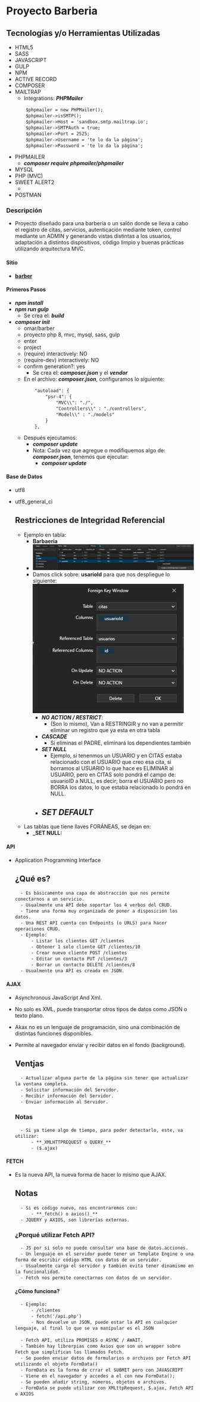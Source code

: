 # Proyecto Barberia

## Tecnologías y/o Herramientas Utilizadas

- HTML5
- SASS
- JAVASCRIPT
- GULP
- NPM
- ACTIVE RECORD
- COMPOSER
- MAILTRAP
    - Integrations: **_PHPMailer_**
    ```
        $phpmailer = new PHPMailer();
        $phpmailer->isSMTP();
        $phpmailer->Host = 'sandbox.smtp.mailtrap.io';
        $phpmailer->SMTPAuth = true;
        $phpmailer->Port = 2525;
        $phpmailer->Username = 'te lo da la página';
        $phpmailer->Password = 'te lo da la página';
    ```
- PHPMAILER
    - **_composer require phpmailer/phpmailer_**
- MYSQL
- PHP (MVC)
- SWEET ALERT2
    - <script src="https://cdn.jsdelivr.net/npm/sweetalert2@11"></script>
- POSTMAN

### Descripción

- Proyecto diseñado para una barberia o un salón donde se lleva a cabo el registro de citas, servicios, autenticación mediante token, control mediante un ADMIN y generando vistas distintas a los usuarios, adaptación a distintos dispositivos, código limpio y buenas prácticas utilizando arquitectura MVC.

#### Sitio

- **[barber]()**

#### Primeros Pasos

- **_npm install_**
- **_npm run gulp_**
    - Se crea el: **_build_**
- **_composer init_**
    - omar/barber
    - proyecto php 8, mvc, mysql, sass, gulp
    - enter
    - project
    - (require) interactively: NO
    - (require-dev) interactively: NO
    - confirm generation?: yes
        - Se crea el: **_composer.json_** y el **_vendor_**
    - En el archivo: **_composer.json_**, configuramos lo siguiente:
        ```
            "autoload": {
                "psr-4": {
                    "MVC\\": "./",
                    "Controllers\\" : "./controllers",
                    "Model\\" : "./models"
                }
            },
        ```
    - Después ejecutamos:
        - **_composer update_**
        - Nota: Cada vez que agregue o modifiquemos algo de: **_composer.json_**, tenemos que ejecutar:
            - **_composer update_**

#### Base de Datos

- utf8
- utf8_general_ci

    ## Restricciones de Integridad Referencial
    
    - Ejemplo en tabla:
        - **Barbaeria**
        - ![alt text](image.png)
        - Damos click sobre: **usarioId** para que nos despliegue lo siguiente:
        ![alt text](image-1.png)
            - **_NO ACTION / RESTRICT_**:
                - (Son lo mismo), Van a RESTRINGIR y no van a permitir eliminar un registro que ya esta en otra tabla
            - **_CASCADE_**
                - Si eliminas el PADRE, eliminará los dependientes también
            - **_SET NULL_**
                - Ejemplo, si tenenmos un USUARIO y en CITAS estaba relacionado con el USUARIO que creo esa cita, si borramos al USUARIO lo que hace es ELIMINAR al USUARIO, pero en CITAS solo pondrá el campo de: usuarioID a NULL, es decir; borra el USUARIO pero no BORRA los datos, lo que estaba relacionado lo pondrá en NULL.
            - **_SET DEFAULT_**
                - 
    - Las tablas que tiene llaves FORÁNEAS, se dejan en:
        - **_SET NULL:**

#### API

- Application Programming Interface

    ## ¿Qué es?
        - Es básicamente una capa de abstracción que nos permite conectarnos a un servicio.
        - Usualmente una API debe soportar los 4 verbos del CRUD.
        - Tiene una forma muy organizada de poner a disposición los datos.
        - Una REST API cuenta con Endpoints (o URLS) para hacer operaciones CRUD.
        - Ejemplo:
            - Listar los clientes GET /clientes
            - Obtener 1 solo cliente GET /clientes/10
            - Crear nuevo cliente POST /clientes
            - Editar un contacto PUT /clientes/3
            - Borrar un contacto DELETE /clientes/8
        - Usualmente una API es creada en JSON.

#### AJAX

- Asynchronous JavaScript And Xml.
- No solo es XML, puede transportar otros tipos de datos como JSON o texto plano.
- Akax no es un lenguaje de programación, sino una combinación de distintas funciones disponibles.
- Permite al navegador enviar y recibir datos en el fondo (background).

    ## Ventjas

        - Actualizar alguna parte de la página sin tener que actualizar la ventana completa.
        - Solicitar información del Servidor.
        - Recibir información del Servidor.
        - Enviar información al Servidor.
    
    ### Notas

        - Si ya tiene algo de tiempo, para poder detectarlo, este, va utilizar:
            - **_XMLHTTPREQUEST o QUERY_**
            - ($.ajax)

#### FETCH

- Es la nueva API, la nueva forma de hacer lo mismo que AJAX.

    ## Notas

        - Si es código nuevo, nos encontraremos con:
            - **_fetch() o axios()_**
        - JQUERY y AXIOS, son librerías externas.
    
    ### ¿Porqué utilizar Fetch API?
    
        - JS por si solo no puede consultar una base de datos.acciones.
        - Un lenguaje en el servidor puede tener un Template Engine o una forma de escribir código HTML con datos de un servidor.
        - Usualmente carga el servidor y también evita tener dinamismo en la funcionalidad.
        - Fetch nos permite conectarnos con datos de un servidor.
    
    #### ¿Cómo funciona?

        - Ejemplo:
            - /clientes
            - fetch('/api.php')
            - Nos devuelve un JSON, puede estar la API en cualquier lenguaje, al final lo que se va manipular es el JSON
        
        - Fetch API, utiliza PROMISES o ASYNC / AWAIT.
        - También hay librerpias como Axios que son un wrapper sobre Fetch que simplifican los llamados Fetch.
        - Se pueden enviar datos de formularios o archivos por Fetch API utilizando el objeto FormData()
        - FormData es la forma de crrar el SUBMIT pero con JAVASCRIPT
        - Viene en el navegador y accedes a el con new FormData();
        - Se pueden añadir string, números, objetos o archivos.
        - FormData se puede utilizar con XMLttpRequest, $.ajax, Fetch API o AXIOS
        